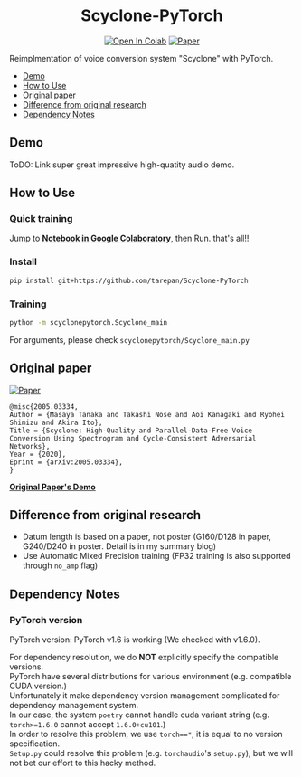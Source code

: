 <div align="center">

# Scyclone-PyTorch <!-- omit in toc -->
[![Open In Colab](https://colab.research.google.com/assets/colab-badge.svg)][notebook]
[![Paper](http://img.shields.io/badge/paper-arxiv.2005.03334-B31B1B.svg)][paper]  

</div>

Reimplmentation of voice conversion system "Scyclone" with PyTorch.

<!-- generated by [Markdown All in One](https://marketplace.visualstudio.com/items?itemName=yzhang.markdown-all-in-one) -->
- [Demo](#demo)
- [How to Use](#how-to-use)
- [Original paper](#original-paper)
- [Difference from original research](#difference-from-original-research)
- [Dependency Notes](#dependency-notes)

## Demo
ToDO: Link super great impressive high-quatity audio demo.

## How to Use
### Quick training <!-- omit in toc -->
Jump to **[Notebook in Google Colaboratory][notebook]**, then Run. that's all!!  

### Install <!-- omit in toc -->
```bash
pip install git+https://github.com/tarepan/Scyclone-PyTorch
```

### Training <!-- omit in toc -->
```bash
python -m scyclonepytorch.Scyclone_main
```
For arguments, please check `scyclonepytorch/Scyclone_main.py` 

## Original paper
[![Paper](http://img.shields.io/badge/paper-arxiv.2005.03334-B31B1B.svg)][paper]  
<!-- https://arxiv2bibtex.org/?q=2005.03334&format=bibtex -->
```
@misc{2005.03334,
Author = {Masaya Tanaka and Takashi Nose and Aoi Kanagaki and Ryohei Shimizu and Akira Ito},
Title = {Scyclone: High-Quality and Parallel-Data-Free Voice Conversion Using Spectrogram and Cycle-Consistent Adversarial Networks},
Year = {2020},
Eprint = {arXiv:2005.03334},
}
```

**[Original Paper's Demo](http://www.spcom.ecei.tohoku.ac.jp/nose/research/scyclone_202001/)**

## Difference from original research
- Datum length is based on a paper, not poster (G160/D128 in paper, G240/D240 in poster. Detail is in my summary blog)
- Use Automatic Mixed Precision training (FP32 training is also supported through `no_amp` flag)

## Dependency Notes
### PyTorch version <!-- omit in toc -->
PyTorch version: PyTorch v1.6 is working (We checked with v1.6.0).  

For dependency resolution, we do **NOT** explicitly specify the compatible versions.  
PyTorch have several distributions for various environment (e.g. compatible CUDA version.)  
Unfortunately it make dependency version management complicated for dependency management system.  
In our case, the system `poetry` cannot handle cuda variant string (e.g. `torch>=1.6.0` cannot accept `1.6.0+cu101`.)  
In order to resolve this problem, we use `torch==*`, it is equal to no version specification.  
`Setup.py` could resolve this problem (e.g. `torchaudio`'s `setup.py`), but we will not bet our effort to this hacky method.  

[paper]:https://arxiv.org/abs/2005.03334
[notebook]:https://colab.research.google.com/github/tarepan/Scyclone-PyTorch/blob/main/Scyclone_PyTorch.ipynb